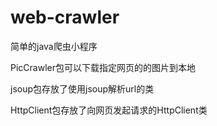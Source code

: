 # web-crawler
简单的java爬虫小程序

PicCrawler包可以下载指定网页的的图片到本地

jsoup包存放了使用jsoup解析url的类

HttpClient包存放了向网页发起请求的HttpClient类

